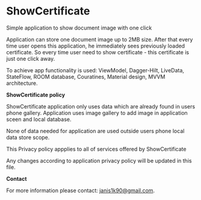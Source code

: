 # ShowCertificate

Simple application to show document image with one click

Application can store one document image up to 2MB size. After that every time user opens this application, he immediately sees previously loaded certificate. So every time user need to show certificate - this certificate is just one click away.

To achieve app functionality is used: ViewModel, Dagger-Hilt, LiveData, StateFlow, ROOM database, Couratines, Material design, MVVM architecture.

**ShowCertificate policy**

ShowCertificate application only uses data which are already found in users phone gallery. Application uses image gallery to add image in application sceen and local database. 

None of data needed for application are used outside users phone local data store scope.

This Privacy policy appplies to all of services offered by ShowCertificate

Any changes according to application privacy policy will be updated in this file.

**Contact**

For more information please contact: janis1k90@gmail.com.

